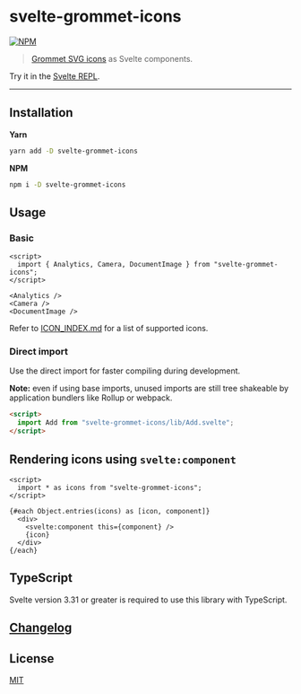 # svelte-grommet-icons

[![NPM][npm]][npm-url]

> [Grommet SVG icons](https://github.com/grommet/grommet-icons) as Svelte components.

<!-- REPO_URL -->

Try it in the [Svelte REPL](https://svelte.dev/repl/dd12a60aba434d81b0cdea6e9e0aea45).

---

<!-- TOC -->

## Installation

**Yarn**

```bash
yarn add -D svelte-grommet-icons
```

**NPM**

```bash
npm i -D svelte-grommet-icons
```

## Usage

### Basic

```svelte
<script>
  import { Analytics, Camera, DocumentImage } from "svelte-grommet-icons";
</script>

<Analytics />
<Camera />
<DocumentImage />
```

Refer to [ICON_INDEX.md](ICON_INDEX.md) for a list of supported icons.

### Direct import

Use the direct import for faster compiling during development.

**Note:** even if using base imports, unused imports are still tree shakeable by application bundlers like Rollup or webpack.

```html
<script>
  import Add from "svelte-grommet-icons/lib/Add.svelte";
</script>
```

## Rendering icons using `svelte:component`

```svelte
<script>
  import * as icons from "svelte-grommet-icons";
</script>

{#each Object.entries(icons) as [icon, component]}
  <div>
    <svelte:component this={component} />
    {icon}
  </div>
{/each}
```

## TypeScript

Svelte version 3.31 or greater is required to use this library with TypeScript.

## [Changelog](CHANGELOG.md)

## License

[MIT](LICENSE)

[npm]: https://img.shields.io/npm/v/svelte-grommet-icons.svg?color=%237d4cdb&style=for-the-badge
[npm-url]: https://npmjs.com/package/svelte-grommet-icons
